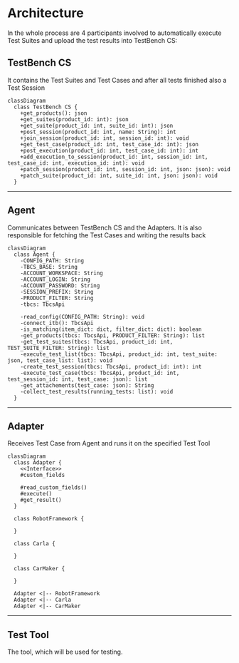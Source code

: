 # Architecture

In the whole process are 4 participants involved to automatically execute Test Suites and upload the test results into TestBench&nbsp;CS:

## TestBench CS

It contains the Test Suites and Test Cases and after all tests finished also a Test Session

```mermaid
classDiagram
  class TestBench CS {
    +get_products(): json
    +get_suites(product_id: int): json
    +get_suite(product_id: int, suite_id: int): json
    +post_session(product_id: int, name: String): int
    +join_session(product_id: int, session_id: int): void
    +get_test_case(product_id: int, test_case_id: int): json
    +post_execution(product_id: int, test_case_id: int): int
    +add_execution_to_session(product_id: int, session_id: int, test_case_id: int, execution_id: int): void
    +patch_session(product_id: int, session_id: int, json: json): void
    +patch_suite(product_id: int, suite_id: int, json: json): void
  }
```

---

## Agent

Communicates between TestBench&nbsp;CS and the Adapters. It is also responsible for fetching the Test Cases and writing the results back

```mermaid
classDiagram
  class Agent {
    -CONFIG_PATH: String
    -TBCS_BASE: String
    -ACCOUNT_WORKSPACE: String
    -ACCOUNT_LOGIN: String
    -ACCOUNT_PASSWORD: String
    -SESSION_PREFIX: String
    -PRODUCT_FILTER: String
    -tbcs: TbcsApi

    -read_config(CONFIG_PATH: String): void
    -connect_itb(): TbcsApi
    -is_matching(item_dict: dict, filter_dict: dict): boolean
    -get_products(tbcs: TbcsApi, PRODUCT_FILTER: String): list
    -get_test_suites(tbcs: TbcsApi, product_id: int, TEST_SUITE_FILTER: String): list
    -execute_test_list(tbcs: TbcsApi, product_id: int, test_suite: json, test_case_list: list): void
    -create_test_session(tbcs: TbcsApi, product_id: int): int
    -execute_test_case(tbcs: TbcsApi, product_id: int, test_session_id: int, test_case: json): list
    -get_attachements(test_case: json): String
    -collect_test_results(running_tests: list): void
  }
```

---

## Adapter

Receives Test Case from Agent and runs it on the specified Test Tool

```mermaid
classDiagram
  class Adapter {
    <<Interface>>
    #custom_fields

    #read_custom_fields()
    #execute()
    #get_result()
  }

  class RobotFramework {
    
  }

  class Carla {
    
  }

  class CarMaker {
    
  }

  Adapter <|-- RobotFramework
  Adapter <|-- Carla
  Adapter <|-- CarMaker
```

---

## Test Tool

The tool, which will be used for testing.
